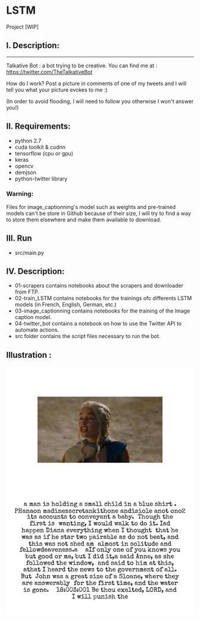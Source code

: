 # LSTM

Project [WIP]


## I. Description:
---------
Talkative Bot : a bot trying to be creative.
You can find me at : https://twitter.com/TheTalkativeBot

How do I work? Post a picture in comments of one of my tweets and I will tell you what your picture evokes to me :)

(In order to avoid flooding, I will need to follow you otherwise I won't answer you!)

## II. Requirements:
- python 2.7
- cuda toolkit & cudnn
- tensorflow (cpu or gpu)
- keras
- opencv
- demjson
- python-twitter library

### Warning:
Files for image_captionning's model such as weights and pre-trained models can't be store in Github because of their size, I will try to find a way to store them elsewhere and make them available to download.

## III. Run
- src/main.py

## IV. Description:
- 01-scrapers contains notebooks about the scrapers and downloader from FTP.
- 02-train_LSTM contains notebooks for the trainings ofc differents LSTM models (in French, English, German, etc.)
- 03-image_captionning contains notebooks for the training of the Image caption model.
- 04-twitter_bot contains a notebook on how to use the Twitter API to automate actions.
- src folder contains the script files necessary to run the bot.


## Illustration :
 
![alt tag](https://github.com/dvp-tran/LSTM/blob/master/data/output/40.jpg)
